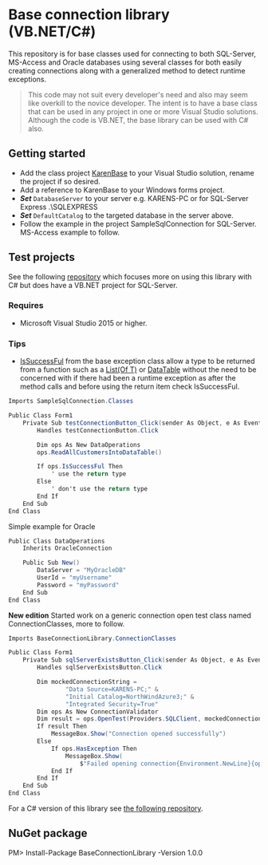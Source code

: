 # Base connection library (VB.NET/C#)

This repository is for base classes used for connecting to both SQL-Server, MS-Access and Oracle databases using several classes for both easily creating connections along with a generalized method to detect runtime exceptions.

> This code may not suit every developer's need and also may seem like overkill to the novice developer. The intent is to have a base class that can be used in any project in one or more Visual Studio solutions. Although the code is VB.NET, the base library can be used with C# also.

## Getting started
- Add the class project [KarenBase](https://github.com/karenpayneoregon/BaseConnectionsVisualBasicNet/tree/master/KarenBase) to your Visual Studio solution, rename the project if so desired.
- Add a reference to KarenBase to your Windows forms project.
- ***Set*** `DatabaseServer` to your server e.g. KARENS-PC or for SQL-Server Express .\SQLEXPRESS
- ***Set*** `DefaultCatalog` to the targeted database in the server above.
- Follow the example in the project SampleSqlConnection for SQL-Server. MS-Access example to follow.

## Test projects
See the following [repository](http://example.com) which focuses more on using this library 
with C# but does have a VB.NET project for SQL-Server.

### Requires
- Microsoft Visual Studio 2015 or higher.

### Tips
- [IsSuccessFul](https://github.com/karenpayneoregon/BaseConnectionsVisualBasicNet/blob/master/KarenBase/Classes/BaseExceptionProperties.vb) from the base exception class allow a type to be returned from a function such as a [List(Of T)](https://docs.microsoft.com/en-us/dotnet/api/system.collections.generic.list-1?view=netframework-4.7.2) or [DataTable](https://docs.microsoft.com/en-us/dotnet/api/system.data.datatable?view=netframework-4.7.2) without the need to be concerned with if there had been a runtime exception as after the method calls and before using the return item check IsSuccessFul.

```csharp
Imports SampleSqlConnection.Classes

Public Class Form1
    Private Sub testConnectionButton_Click(sender As Object, e As EventArgs) _
        Handles testConnectionButton.Click

        Dim ops As New DataOperations
        ops.ReadAllCustomersIntoDataTable()

        If ops.IsSuccessFul Then
            ' use the return type
        Else
            ' don't use the return type
        End If
    End Sub
End Class
```
Simple example for Oracle
```csharp
Public Class DataOperations
    Inherits OracleConnection

    Public Sub New()
        DataServer = "MyOracleDB"
        UserId = "myUsername"
        Password = "myPassword"
    End Sub
End Class
```
**New edition**
Started work on a generic connection open test class named ConnectionClasses, more to follow.

```csharp
Imports BaseConnectionLibrary.ConnectionClasses

Public Class Form1
    Private Sub sqlServerExistsButton_Click(sender As Object, e As EventArgs) _
        Handles sqlServerExistsButton.Click

        Dim mockedConnectionString =
                "Data Source=KARENS-PC;" &
                "Initial Catalog=NorthWindAzure3;" &
                "Integrated Security=True"
        Dim ops As New ConnectionValidator
        Dim result = ops.OpenTest(Providers.SQLClient, mockedConnectionString)
        If result Then
            MessageBox.Show("Connection opened successfully")
        Else
            If ops.HasException Then
                MessageBox.Show(
                    $"Failed opening connection{Environment.NewLine}{ops.LastExceptionMessage}")
            End If
        End If
    End Sub
End Class
```

For a C# version of this library see [the following repository](https://github.com/karenpayneoregon/BaseConnectionsCS).

## NuGet package

PM> Install-Package BaseConnectionLibrary -Version 1.0.0
